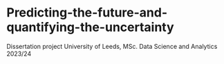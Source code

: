 # Predicting-the-future-and-quantifying-the-uncertainty
Dissertation project University of Leeds, MSc. Data Science and Analytics 2023/24
